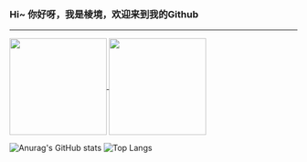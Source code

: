 ### Hi~ 你好呀，我是棱境，欢迎来到我的Github
---
<!--
**superlovelace/superlovelace** is a ✨ _special_ ✨ repository because its `README.md` (this file) appears on your GitHub profile.

Here are some ideas to get you started:

- 🔭 I’m currently working on ...
- 🌱 I’m currently learning ...
- 👯 I’m looking to collaborate on ...
- 🤔 I’m looking for help with ...
- 💬 Ask me about ...
- 📫 How to reach me: ...
- 😄 Pronouns: ...
- ⚡ Fun fact: ...
-->
<a href="https://github.com/superlovelace?tab=repositories">
    <img align="center" height="170" position="float" src="https://github-readme-stats-sigma-five.vercel.app/api?username=superlovelace&show_icons=true&layout=compact&title_color=5FABEE&icon_color=5FABEE&text_color=D6E7FF&bg_color=030314&border_color=D6E7FF"/>
</a>
<a href="https://github.com/superlovelace">
    <img align="center" height="170" position="float" src="https://github-readme-stats-sigma-five.vercel.app/api/top-langs/?username=superlovelace&layout=compact&title_color=5FABEE&icon_color=5FABEE&text_color=D6E7FF&bg_color=030314&border_color=D6E7FF"/>
</a>

![Anurag's GitHub stats](https://github-readme-stats-sigma-five.vercel.app/api?username=superlovelace&show_icons=true&title_color=5FABEE&icon_color=5FABEE&text_color=D6E7FF&bg_color=030314&border_color=D6E7FF)
![Top Langs](https://github-readme-stats-sigma-five.vercel.app/api/top-langs/?username=superlovelace&layout=compact&title_color=5FABEE&icon_color=5FABEE&text_color=D6E7FF&bg_color=030314&border_color=D6E7FF)
